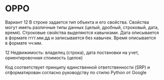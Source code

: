 # OPPO
Вариант 12
В строке задается тип объекта и его свойства. Свойства могут иметь различные типы данных (целый, дробный, строковый, дата, время). Строковые
свойства выделяются кавычками. Дата описывается в формате гггг.мм.дд и записывается без кавычек. Время описывается в формате чч:мм.

12 Недвижимость: владелец (строка), дата постановки на учет, ориентировочная стоимость (целое)

Код соответствует принципу единственной ответственности (SRP) и отформатирован согласно руководству по стилю Python от Google
